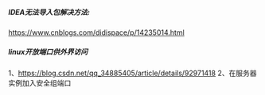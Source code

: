 ##### IDEA无法导入包解决方法:
https://www.cnblogs.com/didispace/p/14235014.html
##### linux开放端口供外界访问
1、https://blog.csdn.net/qq_34885405/article/details/92971418
2、在服务器实例加入安全组端口
